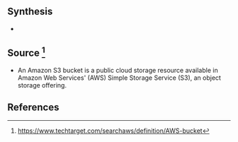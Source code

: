 ## Synthesis
- 
## Source [^1]
- An Amazon S3 bucket is a public cloud storage resource available in Amazon Web Services' (AWS) Simple Storage Service (S3), an object storage offering.
## References

[^1]: https://www.techtarget.com/searchaws/definition/AWS-bucket